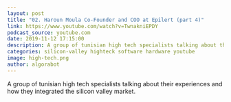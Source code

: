 ```yaml
---
layout: post
title: "02. Haroun Moula Co-Founder and COO at Epilert (part 4)"
link: https://www.youtube.com/watch?v=TwnakniEPDY
podcast_source: youtube.com
date: 2019-11-12 17:15:00
description: A group of tunisian high tech specialists talking about their experiences and how they integrated the silicon valley market
categories: silicon-valley highteck software hardware youtube
image: high-tech.png
author: algorabot
---
```

A group of tunisian high tech specialists talking about their experiences and how they integrated the silicon valley market.
